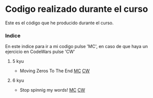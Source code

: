 Codigo realizado durante el curso
=================================
Este es el código que he producido durante el curso.
### Indice
En este indice para ir a mi codigo pulse 'MC', en caso de que haya un ejercicio en CodeWars  pulse 'CW' 
1. 5 kyu 
    - Moving Zeros To The End [MC](./5_kyu/moving_zeros_to_the_end/moving_zeros_to_the_end.py) [CW](https://www.codewars.com/kata/52597aa56021e91c93000cb0)

1. 6 kyu
    - Stop spinnig my words! [MC](./Lvl%206/stop_spinnig_my_words/stop_spinnig_my_words.py) [CW](https://www.codewars.com/kata/5264d2b162488dc400000001)
